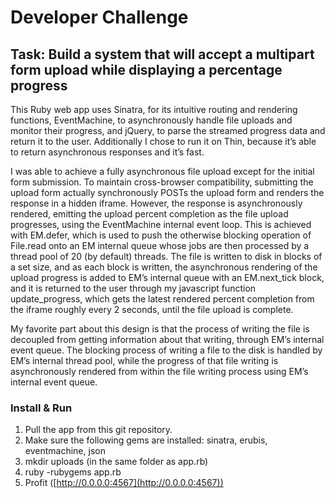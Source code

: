 Developer Challenge
====================

Task: Build a system that will accept a multipart form upload while displaying a percentage progress
---------------------

This Ruby web app uses Sinatra, for its intuitive routing and rendering functions, EventMachine, to asynchronously handle file uploads and monitor their progress, and jQuery, to parse the streamed progress data and return it to the user. Additionally I chose to run it on Thin, because it’s able to return asynchronous responses and it’s fast.

I was able to achieve a fully asynchronous file upload except  for the initial form submission. To maintain cross-browser compatibility, submitting the upload form actually synchronously POSTs the upload form and renders the response in a hidden iframe. However, the response is asynchronously rendered, emitting the upload percent completion as the file upload progresses, using the EventMachine internal event loop. This is achieved with EM.defer, which is used to push the otherwise blocking operation of File.read onto an EM internal queue whose jobs are then processed by a thread pool of 20 (by default) threads. The file is written to disk in blocks of a set size, and as each block is written, the asynchronous rendering of the upload progress is added to EM’s internal queue with an EM.next_tick block, and it is returned to the user through my javascript function update_progress, which gets the latest rendered percent completion from the iframe roughly every 2 seconds, until the file upload is complete. 

My favorite part about this design is that the process of writing the file is decoupled from getting information about that writing, through EM’s internal event queue. The blocking process of writing a file to the disk is handled by EM’s internal thread pool, while the progress of that file writing is asynchronously rendered from within the file writing process using EM’s internal event queue.

### Install & Run

1. Pull the app from this git repository.
2. Make sure the following gems are installed: sinatra, erubis, eventmachine, json
3. mkdir uploads (in the same folder as app.rb)
4. ruby -rubygems app.rb
5. Profit ([http://0.0.0.0:4567](http://0.0.0.0:4567))